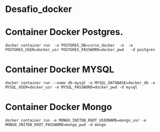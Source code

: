 # Desafio_docker
<h1> Container Docker Postgres.</h1>


```
docker container run  -e POSTGRES_DB=curso_docker  -e  -e POSTGRES_USER=docker_usr POSTGRES_PASSWORD=docker_pwd   -d postgres
```

<h1> Container Docker MYSQL </h1>

```
docker container run --name db-mysql -e MYSQL_DATABASE=docker_db -e MYSQL_USER=docker_usr -e MYSQL_PASSWORD=docker_pwd -d mysql
```

<h1> Container Docker Mongo </h1>

```
docker container run -e MONGO_INITDB_ROOT_USERNAME=mongo_usr -e MONGO_INITDB_ROOT_PASSWORD=mongo_pwd -d mongo
```

